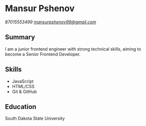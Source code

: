 # Mansur Pshenov
*87015553499 mansurpshenov99@gmail.com*

## Summary
I am a junior frontend engineer with strong technical skills, aiming to become a Senior Frontend Developer.

## Skills
- JavaScript
- HTML/CSS
- Git & GitHub

## Education
South Dakota State University